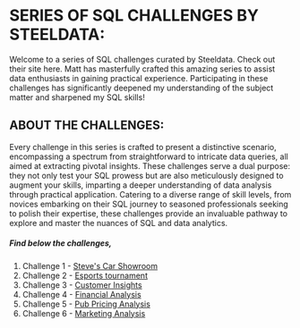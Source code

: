 # SERIES OF SQL CHALLENGES BY STEELDATA:

Welcome to a series of SQL challenges curated by Steeldata. Check out their site here. Matt has masterfully crafted this amazing series to assist data enthusiasts in gaining practical experience. Participating in these challenges has significantly deepened my understanding of the subject matter and sharpened my SQL skills!

## ABOUT THE CHALLENGES:
Every challenge in this series is crafted to present a distinctive scenario, encompassing a spectrum from straightforward to intricate data queries, all aimed at extracting pivotal insights. These challenges serve a dual purpose: they not only test your SQL prowess but are also meticulously designed to augment your skills, imparting a deeper understanding of data analysis through practical application. Catering to a diverse range of skill levels, from novices embarking on their SQL journey to seasoned professionals seeking to polish their expertise, these challenges provide an invaluable pathway to explore and master the nuances of SQL and data analytics.

##### Find below the challenges,

1. Challenge 1 - [Steve's Car Showroom](Steve%27s%20Car%20Showroom.md)
2. Challenge 2 - [Esports tournament](esports%20tournament.md)
3. Challenge 3 - [Customer Insights](Customer_Insights.md)
4. Challenge 4 - [Financial Analysis](Financial_Analysis.md)
5. Challenge 5 - [Pub Pricing Analysis](Pub%20Pricing%20Analysis.md)
6. Challenge 6 - [Marketing Analysis](Marketing%20Analysis.md)
